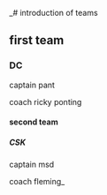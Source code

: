 _# introduction of teams

## first team

### DC

captain pant

coach ricky ponting

#### second team

##### CSK

captain msd

coach fleming_
